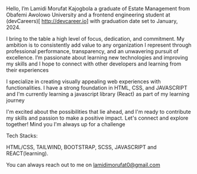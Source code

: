 Hello, I’m Lamidi Morufat Kajogbola a graduate of Estate Management from Obafemi Awolowo University and a frontend engineering student at (devCareers)[ http://devcareer.io] with graduation date set to January, 2024.

I bring to the table a high level of focus, dedication, and commitment. My ambition is to consistently add value to any organization I represent through professional performance, transparency, and an unwavering pursuit of excellence. I’m passionate about learning new technologies and improving my skills and I hope to connect with other developers and learning from their experiences

I specialize in creating visually appealing web experiences with functionalities. I have a strong foundation in HTML, CSS, and JAVASCRIPT and I'm currently learning a javascript library (React) as part of my learning journey

I'm excited about the possibilities that lie ahead, and I'm ready to contribute my skills and passion to make a positive impact. Let's connect and explore together! Mind you I'm always up for a challenge

Tech Stacks:

HTML/CSS, TAILWIND,  BOOTSTRAP, SCSS, JAVASCRIPT  and REACT(learning).

You can always reach out to me on lamidimorufat0@gmail.com



  


<!---
Ehmkayel/Ehmkayel is a ✨ special ✨ repository because its `README.md` (this file) appears on your GitHub profile.
You can click the Preview link to take a look at your changes.
--->
